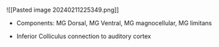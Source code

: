 
![[Pasted image 20240211225349.png]]

- Components: MG Dorsal, MG Ventral, MG magnocellular, MG limitans

- Inferior Colliculus connection to auditory cortex